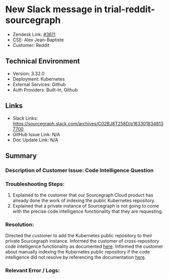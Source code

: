 # New Slack message in trial-reddit-sourcegraph 
 
- Zendesk Link: [#3611](https://sourcegraph.zendesk.com/agent/tickets/3611)
- CSE: Alex Jean-Baptiste
- Customer: Reddit <!-- Redact if this contains personally identifying information -->

<!-- Data populated from integration, speak to Ben Gordon or Michael Bali if not working -->
<!-- During Internal team trial, fill missing data manually (we are waiting for all data to sync) -->
 
## Technical Environment
- Version: ​3.32.0
- Deployment: Kubernetes
- External Services: Github
- Auth Providers: Built-In, Github 
 
 
## Links
<!-- Data for CSE manual entry -->
- Slack Links: https://sourcegraph.slack.com/archives/C02BJ8T258D/p1633018348137700
- GitHub Issue Link: N/A
- Doc Update Link: N/A
 
## Summary
### Description of Customer Issue:  Code Intelligence Question
### Troubleshooting Steps:  
1. Explained to the customer that our Sourcegraph Cloud product has already done the work of indexing the public Kubernetes repository. 
2. Explained that a private instance of Sourcegraph is not going to come with the precise code intelligence functionality that they are requesting.
### Resolution:  
Directed the customer to add the Kubernetes public repository to their private Sourcegraph instance.
Informed the customer of cross-repository code intelligence functionality as documented [here](https://docs.sourcegraph.com/code_intelligence/explanations/precise_code_intelligence#cross-repository-code-intelligence).
Informed the customer about manually indexing the Kubernetes public repository if the code intelligence did not resolve by referencing the documentation [here](https://docs.sourcegraph.com/code_intelligence/tutorials/indexing_go_repo).
### Relevant Error / Logs:  
<!-- Please redact keys, tokens, and personal identifying information -->
 

<!-- Once complete, upload a copy to https://github.com/sourcegraph/support-tools-internal/tree/main/resolved-tickets as a .md file -->
<!-- Name the file 3611.md -->
